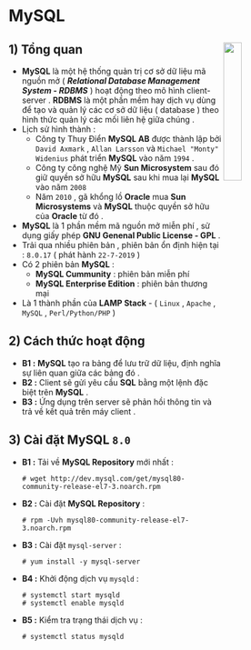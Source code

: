# MySQL             
## **1) Tổng quan** <img src=https://i.imgur.com/8E7j8uM.png align=right width=25%>
- **MySQL** là một hệ thống quản trị cơ sở dữ liệu mã nguồn mở ( ***Relational Database Management System  - RDBMS*** ) hoạt động theo mô hình client-server . **RDBMS** là một phần mềm hay dịch vụ dùng để tạo và quản lý các cơ sở dữ liệu ( database ) theo hình thức quản lý các mối liên hệ giữa chúng .
- Lịch sử hình thành :
    - Công ty Thuy Điển **MySQL AB** được thành lập bởi `David Axmark` , `Allan Larsson` và `Michael "Monty" Widenius` phát triển **MySQL** vào năm `1994` . 
    - Công ty công nghệ Mỹ **Sun Microsystem** sau đó giữ quyền sở hữu **MySQL** sau khi mua lại **MySQL** vào năm `2008`  
    - Năm `2010` , gã khổng lồ **Oracle** mua **Sun Microsystems** và **MySQL** thuộc quyền sở hữu của **Oracle** từ đó .
- **MySQL** là 1 phần mềm mã nguồn mở miễn phí , sử dụng giấy phép **GNU Genenal Public License - GPL** .
- Trải qua nhiều phiên bản , phiên bản ổn định hiện tại : `8.0.17` ( phát hành `22-7-2019` )
- Có 2 phiên bản **MySQL** :
    - **MySQL Cummunity** : phiên bản miễn phí
    - **MySQL Enterprise Edition** : phiên bản thương mại
- Là 1 thành phần của **LAMP Stack** - ( `Linux` , `Apache` , `MySQL` , `Perl/Python/PHP` )
## **2) Cách thức hoạt động**
- **B1 :** **MySQL** tạo ra bảng để lưu trữ dữ liệu, định nghĩa sự liên quan giữa các bảng đó .
- **B2 :** Client sẽ gửi yêu cầu **SQL** bằng một lệnh đặc biệt trên **MySQL** .
- **B3 :** Ứng dụng trên server sẽ phản hồi thông tin và trả về kết quả trên máy client .
## **3) Cài đặt MySQL `8.0`**
- **B1 :** Tải về **MySQL Repository** mới nhất :
    ```
    # wget http://dev.mysql.com/get/mysql80-community-release-el7-3.noarch.rpm
    ```
- **B2 :** Cài đặt **MySQL Repository** : 
    ```
    # rpm -Uvh mysql80-community-release-el7-3.noarch.rpm
    ```
- **B3 :** Cài đặt `mysql-server` :
    ```
    # yum install -y mysql-server
    ```
- **B4 :** Khởi động dịch vụ `mysqld` :
    ```
    # systemctl start mysqld
    # systemctl enable mysqld
    ```
- **B5 :** Kiểm tra trạng thái dịch vụ :
    ```
    # systemctl status mysqld
    ```
